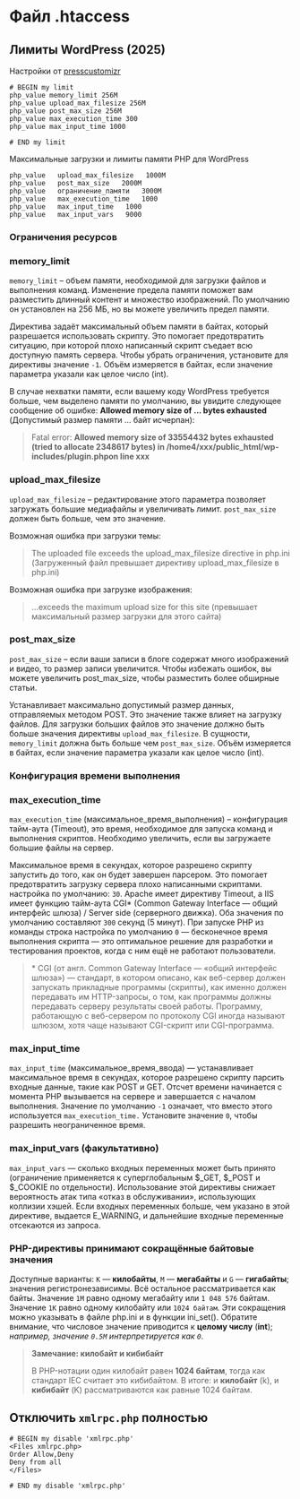 # Файл .htaccess

## Лимиты WordPress (2025)

Настройки от [presscustomizr](https://docs.presscustomizr.com/article/171-fixing-maximum-upload-and-php-memory-limit-issues)
```
# BEGIN my limit
php_value memory_limit 256M
php_value upload_max_filesize 256M
php_value post_max_size 256M
php_value max_execution_time 300
php_value max_input_time 1000

# END my limit
```

Максимальные загрузки и лимиты памяти PHP для WordPress
```
php_value   upload_max_filesize   1000M 
php_value   post_max_size   2000M 
php_value   ограничение_памяти   3000M 
php_value   max_execution_time   1000 
php_value   max_input_time   1000 
php_value   max_input_vars   9000
```

### Ограничения ресурсов

### memory_limit

`memory_limit` – объем памяти, необходимой для загрузки файлов и выполнения команд. Изменение предела памяти поможет вам разместить 
длинный контент и множество изображений. По умолчанию он установлен на 256 МБ, но вы можете увеличить предел памяти.

Директива задаёт максимальный объем памяти в байтах, который разрешается использовать скрипту. Это помогает предотвратить ситуацию, 
при которой плохо написанный скрипт съедает всю доступную память сервера. Чтобы убрать ограничения, установите для директивы значение `-1`.
Объём измеряется в байтах, если значение параметра указали как целое число (int). 

В случае нехватки памяти, если вашему коду WordPress требуется больше, чем выделено памяти по умолчанию, вы увидите следующее сообщение об ошибке: 
**Allowed memory size of ... bytes exhausted** (Допустимый размер памяти ... байт исчерпан):
> Fatal error: **Allowed memory size of 33554432 bytes exhausted (tried to allocate 2348617 bytes) in
> /home4/xxx/public_html/wp-includes/plugin.phpon line xxx**

### upload_max_filesize

`upload_max_filesize` – редактирование этого параметра позволяет загружать большие медиафайлы и увеличивать лимит.  `post_max_size` 
должен быть больше, чем это значение. 

Возможная ошибка при загрузки темы:

> The uploaded file exceeds the upload_max_filesize directive in php.ini (Загруженный файл превышает директиву upload_max_filesize в php.ini)

Возможная ошибка при загрузке изображения:

> ...exceeds the maximum upload size for this site (превышает максимальный размер загрузки для этого сайта)

### post_max_size

`post_max_size` – если ваши записи в блоге содержат много изображений и видео, то размер записи увеличится. Чтобы избежать ошибок, 
вы можете увеличить post_max_size, чтобы разместить более обширные статьи.

Устанавливает максимально допустимый размер данных, отправляемых методом POST. Это значение также влияет на загрузку файлов. 
Для загрузки больших файлов это значение должно быть больше значения директивы `upload_max_filesize`. В сущности, `memory_limit` должна 
быть больше чем `post_max_size`. Объём измеряется в байтах, если значение параметра указали как целое число (int). 

### Конфигурация времени выполнения

### max_execution_time

`max_execution_time` (максимальное_время_выполнения) – конфигурация тайм-аута (Timeout), это время, необходимое для запуска 
команд и выполнения скриптов. Необходимо увеличить, если вы загружаете большие файлы на сервер.

Максимальное время в секундах, которое разрешено скрипту запустить до того, как он будет завершен парсером. Это помогает
предотвратить загрузку сервера плохо написанными скриптами. настройка по умолчанию: `30`. Apache имеет директиву Timeout, а IIS имеет 
функцию тайм-аута CGI\* (Common Gateway Interface — общий интерфейс шлюза) / Server side (серверного движка). Оба значения по умолчанию 
составляют `300` секунд (5 минут). При запуске PHP из команды строка настройка по умолчанию `0` — бесконечное время выполнения 
скрипта — это оптимальное решение для разработки и тестирования проектов, когда с ним ещё не работают пользователи.

> \* CGI (от англ. Common Gateway Interface — «общий интерфейс шлюза») — стандарт, в котором описано, как веб-сервер должен запускать 
прикладные программы (скрипты), как именно должен передавать им HTTP-запросы, о том, как программы должны передавать серверу результаты 
своей работы. Программу, работающую с веб-сервером по протоколу CGI иногда называют шлюзом, хотя чаще называют CGI-скрипт или CGI-программа.

### max_input_time

`max_input_time` (максимальное_время_ввода) — устанавливает максимальное время в секундах, которое разрешено скрипту парсить входные данные, 
такие как POST и GET. Отсчет времени начинается с момента PHP вызывается на сервере и завершается с началом выполнения. 
Значение по умолчанию `-1` означает, что вместо этого используется `max_execution_time.` Установите значение `0`, чтобы разрешить 
неограниченное время.

### max_input_vars (факультативно)

`max_input_vars` — сколько входных переменных может быть принято (ограничение применяется к суперглобальным $_GET, $_POST и $_COOKIE по 
отдельности). Использование этой директивы снижает вероятность атак типа «отказ в обслуживании», использующих коллизии хэшей. Если входных 
переменных больше, чем указано в этой директиве, выдается E_WARNING, и дальнейшие входные переменные отсекаются из запроса.

### PHP-директивы принимают сокращённые байтовые значения

Доступные варианты: `K` — **килобайты**, `M` — **мегабайты** и `G` — **гигабайты**; значения регистронезависимы. Всё остальное рассматривается 
как байты. Значение `1M` равно одному мегабайту или `1 048 576` байтам. Значение `1K` равно одному килобайту или `1024 байтам`. Эти сокращения 
можно указывать в файле php.ini и в функции ini_set(). Обратите внимание, что числовое значение приводится к **целому числу** (**int**); *например, 
значение `0.5M` интерпретируется как `0`*. 
>**Замечание: килобайт и кибибайт**
>
>В PHP-нотации один килобайт равен **1024 байтам**, тогда как стандарт IEC считает это кибибайтом. В итоге: и **килобайт** (k), и **кибибайт** (K)
>рассматриваются как равные 1024 байтам. 



## Отключить `xmlrpc.php` полностью

```
# BEGIN my disable 'xmlrpc.php' 
<Files xmlrpc.php>
Order Allow,Deny
Deny from all
</Files>

# END my disable 'xmlrpc.php'
```
